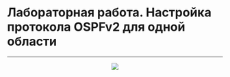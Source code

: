 # Лабораторная работа. Настройка протокола OSPFv2 для одной области
_ _ _
<p align="center">
<image src="https://github.com/LLlMEJIb87/OTUS-learning/blob/master/18.%20OSPF/Lab_topologia.PNG">
</p>